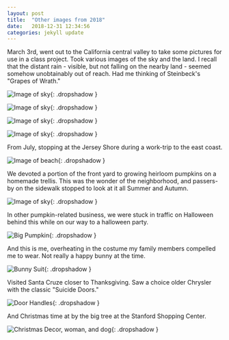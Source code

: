 ```yaml
---
layout: post
title:  "Other images from 2018"
date:   2018-12-31 12:34:56
categories: jekyll update
---
```

March 3rd, went out to the California central valley to take some pictures for use in a
class project.  Took various images of the sky and the land.  I recall that the distant
rain - visible, but not falling on the nearby land - seemed somehow unobtainably out of
reach.  Had me thinking of Steinbeck's "Grapes of Wrath."

![Image of sky](/images/2018-12-31-highlights/sky-1.jpeg){: .dropshadow }

![Image of sky](/images/2018-12-31-highlights/sky-2.jpeg){: .dropshadow }

![Image of sky](/images/2018-12-31-highlights/sky-3.jpeg){: .dropshadow }

![Image of sky](/images/2018-12-31-highlights/cows.jpeg){: .dropshadow }

From July, stopping at the Jersey Shore during a work-trip to the east coast.

![Image of beach](/images/2018-12-31-highlights/jersey_shore.jpeg){: .dropshadow }


We devoted a portion of the front yard to growing heirloom pumpkins on a homemade trellis.
This was the wonder of the neighborhood, and passers-by on the sidewalk stopped to look
at it all Summer and Autumn.

![Image of sky](/images/2018-12-31-highlights/pumpkins.jpeg){: .dropshadow }

In other pumpkin-related business, we were stuck in traffic on Halloween behind this
while on our way to a halloween party.

![Big Pumpkin](/images/2018-12-31-highlights/big-pumpkin.jpeg){: .dropshadow }

And this is me, overheating in the costume my family members compelled me to wear.
Not really a happy bunny at the time.

![Bunny Suit](/images/2018-12-31-highlights/halloween.jpeg){: .dropshadow }

Visited Santa Cruze closer to Thanksgiving.  Saw a choice older Chrysler with the classic
"Suicide Doors."

![Door Handles](/images/2018-12-31-highlights/door.jpeg){: .dropshadow }

And Christmas time at by the big tree at the Stanford Shopping Center.

![Christmas Decor, woman, and dog](/images/2018-12-31-highlights/tree.jpeg){: .dropshadow }

